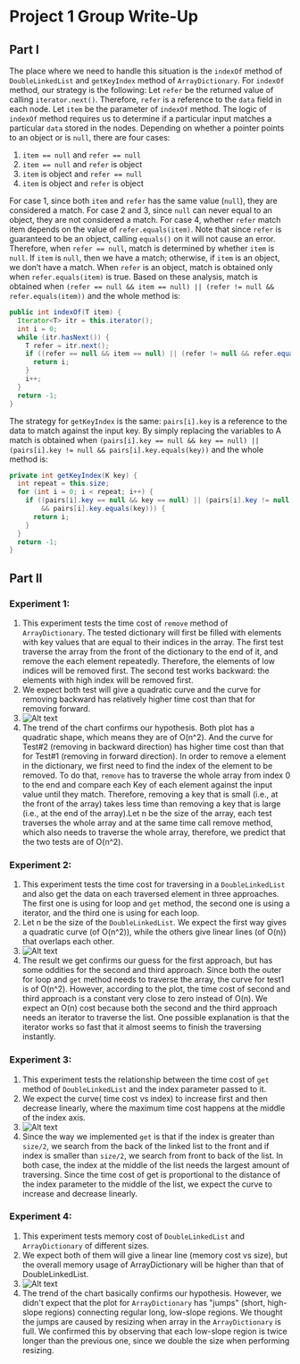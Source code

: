 # Project 1 Group Write-Up
## Part I
The place where we need to handle this situation is the `indexOf` method of
`DoubleLinkedList` and `getKeyIndex` method of `ArrayDictionary`. For `indexOf`
method, our strategy is the following:
Let `refer` be the returned value of calling `iterator.next()`. Therefore, `refer`
is a reference to the `data` field in each node. Let `item` be the parameter of
`indexOf` method. The logic of `indexOf` method requires us to determine if a
particular input matches a particular `data` stored in the nodes. Depending on
whether a pointer points to an object or is `null`, there are four cases:

1. `item == null` and `refer == null`
2. `item == null` and `refer` is object
3. `item` is object and `refer == null`
4. `item` is object and `refer` is object

For case 1, since both `item` and `refer` has the same value (`null`), they are
considered a match.
For case 2 and 3, since `null` can never equal to an object, they are not considered
a match.
For case 4, whether `refer` match item depends on the value of `refer.equals(item)`.
Note that since `refer` is guaranteed to be an object, calling `equals()` on it
will not cause an error.
Therefore, when `refer == null`, match is determined by whether `item` is `null`.
If `item` is `null`, then we have a match; otherwise, if `item` is an object,
we don’t have a match. When `refer` is an object, match is obtained only when
`refer.equals(item)` is true. Based on these analysis, match is obtained when
	`(refer == null && item == null) || (refer != null && refer.equals(item))`
and the whole method is:
```Java
public int indexOf(T item) {
  Iterator<T> itr = this.iterator();
  int i = 0;
  while (itr.hasNext()) {
    T refer = itr.next();
    if ((refer == null && item == null) || (refer != null && refer.equals(item))) {
      return i;
    }
    i++;
  }
  return -1;
}
```
The strategy for `getKeyIndex` is the same: `pairs[i].key` is a reference to the
data to match against the input key. By simply replacing the variables to A match
is obtained when
`(pairs[i].key == null && key == null) || (pairs[i].key != null && pairs[i].key.equals(key))`
and the whole method is:
```Java
private int getKeyIndex(K key) {
  int repeat = this.size;
  for (int i = 0; i < repeat; i++) {
    if ((pairs[i].key == null && key == null) || (pairs[i].key != null
        && pairs[i].key.equals(key))) {
      return i;
    }
  }
  return -1;
}
```

## Part II
### Experiment 1:
1. This experiment tests the time cost of `remove` method of `ArrayDictionary`.
The tested dictionary will first be filled with elements with key values that are
equal to their indices in the array. The first test traverse the array from the
front of the dictionary to the end of it, and remove the each element repeatedly.
Therefore, the elements of low indices will be removed first. The second test works
backward: the elements with high index will be removed first.
2. We expect both test will give a quadratic curve and the curve for removing
backward has relatively higher time cost than that for removing forward.
3. ![Alt text](/users/jiangyuxuan/desktop/image1.png)
4. The trend of the chart confirms our hypothesis. Both plot has a quadratic shape,
which means they are of O(n^2). And the curve for Test#2 (removing in backward
direction) has higher time cost than that for Test#1 (removing in forward direction).
In order to remove a element in the dictionary, we first need to find the index
of the element to be removed. To do that, `remove` has to traverse the whole
array from index 0 to the end and compare each Key of each element against the
input value until they match. Therefore, removing a key that is small (i.e.,
at the front of the array) takes less time than removing a key that is large
(i.e., at the end of the array).Let n be the size of the array, each test traverses
the whole array and at the same time call remove method, which also needs to traverse
the whole array, therefore, we predict that the two tests are of O(n^2).

### Experiment 2:
1. This experiment tests the time cost for traversing in a `DoubleLinkedList` and
also get the data on each traversed element in three approaches. The first one is
using for loop and `get` method, the second one is using a iterator, and the third
one is using for each loop.
2. Let n be the size of the `DoubleLinkedList`. We expect the first way gives a
quadratic curve (of O(n^2)), while the others give linear lines (of O(n)) that
overlaps each other.
3. ![Alt text](/users/jiangyuxuan/desktop/image2.png)
4. The result we get confirms our guess for the first approach, but has some oddities
for the second and third approach. Since both the outer for loop and `get` method needs
to traverse the array, the curve for test1 is of O(n^2). However, according to the
plot, the time cost of second and third approach is a constant very close to zero
instead of O(n). We expect an O(n) cost because both the second and the third approach
needs an iterator to traverse the list. One possible explanation is that the iterator
works so fast that it almost seems to finish the traversing instantly.

### Experiment 3:
1. This experiment tests the relationship between the time cost of `get` method
of `DoubleLinkedList` and the index parameter passed to it.
2. We expect the curve( time cost vs index) to increase first and then decrease
linearly, where the maximum time cost happens at the middle of the index axis.
3. ![Alt text](/users/jiangyuxuan/desktop/image3.png)
4. Since the way we implemented `get` is that if the index is greater than `size/2`,
we search from the back of the linked list to the front and if index is smaller
than `size/2`, we search from front to back of the list. In both case, the index
at the middle of the list needs the largest amount of traversing. Since the time
cost of get is proportional to the distance of the index parameter to the middle
of the list, we expect the curve to increase and decrease linearly.

### Experiment 4:
1. This experiment tests memory cost of `DoubleLinkedList` and `ArrayDictionary`
of different sizes.
2. We expect both of them will give a linear line (memory cost vs size), but the
overall memory usage of ArrayDictionary will be higher than that of DoubleLinkedList.
3. ![Alt text](/users/jiangyuxuan/desktop/image4.png)
4. The trend of the chart basically confirms our hypothesis. However, we didn't
expect that the plot for `ArrayDictionary` has "jumps" (short, high-slope regions)
connecting regular long, low-slope regions. We thought the jumps are caused by resizing
when array in the `ArrayDictionary` is full. We confirmed this by observing
that each low-slope region is twice longer than the previous one, since we double
the size when performing resizing.
